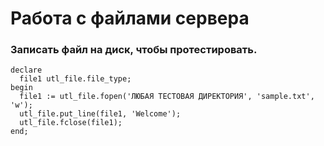 # Работа с файлами сервера

### Записать файл на диск, чтобы протестировать.
````
declare
  file1 utl_file.file_type;
begin
  file1 := utl_file.fopen('ЛЮБАЯ ТЕСТОВАЯ ДИРЕКТОРИЯ', 'sample.txt', 'w');
  utl_file.put_line(file1, 'Welcome');
  utl_file.fclose(file1);
end;
````